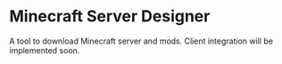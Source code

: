 # Minecraft Server Designer

A tool to download Minecraft server and mods. Client integration will be implemented soon.
